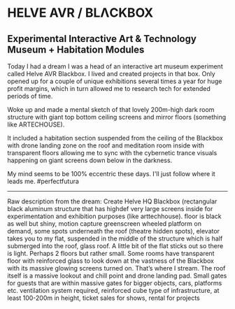 # HELVE AVR / BLΛCKBOX
## Experimental Interactive Art & Technology Museum + Habitation Modules

Today I had a dream I was a head of an interactive art museum experiment called Helve AVR Blackbox. I lived and created projects in that box. Only opened up for a couple of unique exhibitions several times a year for huge profit margins, which in turn allowed me to research tech for extended periods of time.

Woke up and made a mental sketch of that lovely 200m-high dark room structure with giant top bottom ceiling screens and mirror floors (something like ARTECHOUSE).

It included a habitation section suspended from the ceiling of the Blackbox with drone landing zone on the roof and meditation room inside with transparent floors allowing me to sync with the cybernetic trance visuals happening on giant screens down below in the darkness.

My mind seems to be 100% eccentric these days. I'll just follow where it leads me. #perfectfutura

---
Raw description from the dream: Create Helve HQ Blackbox (rectangular black aluminum structure that has highdef very large screens inside for experimentation and exhibition purposes (like arttechhouse). floor is black as well but shiny, motion capture greenscreen wheeled platform on demand, some spots underneath the roof (theatre hidden spots), elevator takes you to my flat, suspended in the middle of the structure which is half submerged into the roof, glass roof. A little bit of the flat sticks out so there is light. Perhaps 2 floors but rather small. Some rooms have transparent floor with reinforced glass to look down at the vastness of the Blackbox with its massive glowing screens turned on. That’s where I stream. The roof itself is a massive lookout and chill point and drone landing pad. Small gates for guests that are within massive gates for bigger objects, cars, platforms etc. ventilation system required, reinforced cube type of infrastructure, at least 100-200m in height, ticket sales for shows, rental for projects
